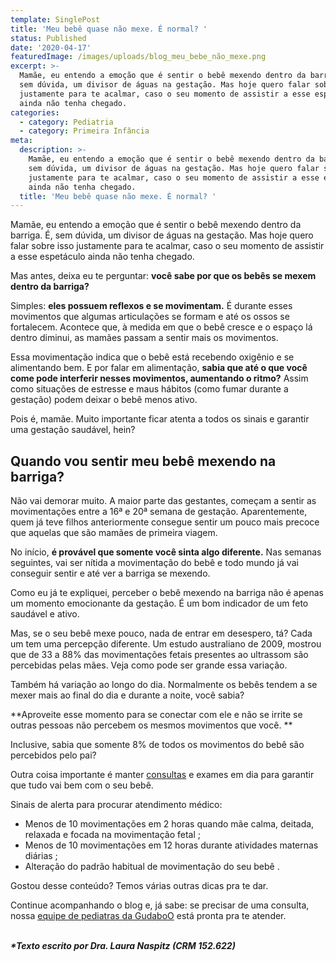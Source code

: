 ```yaml
---
template: SinglePost
title: 'Meu bebê quase não mexe. É normal? '
status: Published
date: '2020-04-17'
featuredImage: /images/uploads/blog_meu_bebe_não_mexe.png
excerpt: >-
  Mamãe, eu entendo a emoção que é sentir o bebê mexendo dentro da barriga. É,
  sem dúvida, um divisor de águas na gestação. Mas hoje quero falar sobre isso
  justamente para te acalmar, caso o seu momento de assistir a esse espetáculo
  ainda não tenha chegado.
categories:
  - category: Pediatria
  - category: Primeira Infância
meta:
  description: >-
    Mamãe, eu entendo a emoção que é sentir o bebê mexendo dentro da barriga. É,
    sem dúvida, um divisor de águas na gestação. Mas hoje quero falar sobre isso
    justamente para te acalmar, caso o seu momento de assistir a esse espetáculo
    ainda não tenha chegado.
  title: 'Meu bebê quase não mexe. É normal? '
---
```

Mamãe, eu entendo a emoção que é sentir o bebê mexendo dentro da barriga. É, sem dúvida, um divisor de águas na gestação. Mas hoje quero falar sobre isso justamente para te acalmar, caso o seu momento de assistir a esse espetáculo ainda não tenha chegado.

Mas antes, deixa eu te perguntar: **você sabe por que os bebês se mexem dentro da barriga?** 

Simples: **eles possuem reflexos e se movimentam.** É durante esses movimentos que algumas articulações se formam e até os ossos se fortalecem. Acontece que, à medida em que o bebê cresce e o espaço lá dentro diminui, as mamães passam a sentir mais os movimentos.

Essa movimentação indica que o bebê está recebendo oxigênio e se alimentando bem. E por falar em alimentação, **sabia que até o que você come pode interferir nesses movimentos, aumentando o ritmo?** Assim como situações de estresse e maus hábitos (como fumar durante a gestação) podem deixar o bebê menos ativo.

Pois é, mamãe. Muito importante ficar atenta a todos os sinais e garantir uma gestação saudável, hein?

## Quando vou sentir meu bebê mexendo na barriga?

Não vai demorar muito. A maior parte das gestantes, começam a sentir as movimentações entre a 16ª e 20ª semana de gestação. Aparentemente, quem já teve filhos anteriormente consegue sentir um pouco mais precoce que aquelas que são mamães de primeira viagem.

No início, **é provável que somente você sinta algo diferente.** Nas semanas seguintes, vai ser nítida a movimentação do bebê e todo mundo já vai conseguir sentir e até ver a barriga se mexendo.

Como eu já te expliquei, perceber o bebê mexendo na barriga não é apenas um momento emocionante da gestação. É um bom indicador de um feto saudável e ativo.

Mas, se o seu bebê mexe pouco, nada de entrar em desespero, tá? Cada um tem uma percepção diferente. Um estudo australiano de 2009, mostrou que de 33 a 88% das movimentações fetais presentes ao ultrassom são percebidas pelas mães. Veja como pode ser grande essa variação.

Também há variação ao longo do dia. Normalmente os bebês tendem a se mexer mais ao final do dia e durante a noite, você sabia?

**Aproveite esse momento para se conectar com ele e não se irrite se outras pessoas não percebem os mesmos movimentos que você.**

Inclusive, sabia que somente 8% de todos os movimentos do bebê são percebidos pelo pai?

Outra coisa importante é manter [consultas](https://blog.gudaboo.com.br/posts/frequencia-ideal-de-consultas-ao-pediatra/) e exames em dia para garantir que tudo vai bem com o seu bebê.

Sinais de alerta para procurar atendimento médico:

* Menos de 10 movimentações em 2 horas quando mãe calma, deitada, relaxada e focada na movimentação fetal;
* Menos de 10 movimentações em 12 horas durante atividades maternas diárias;
* Alteração do padrão habitual de movimentação do seu bebê.

 

Gostou desse conteúdo? Temos várias outras dicas pra te dar. 

Continue acompanhando o blog e, já sabe: se precisar de uma consulta, nossa [equipe de pediatras da GudaboO](www.gudaboo.com.br) está pronta pra te atender.

\
**_\*Texto escrito por Dra. Laura Naspitz (CRM 152.622)_**
